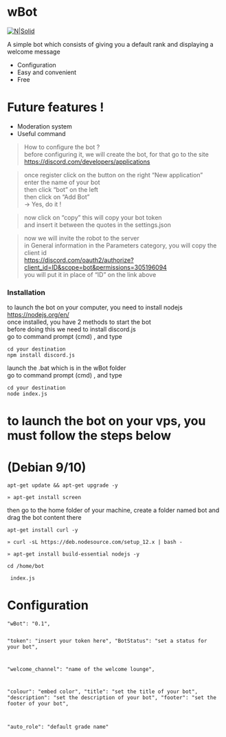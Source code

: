 <h1 class="code-line" data-line-start=0 data-line-end=1 ><a id="wBot_0"></a>wBot</h1>
<p class="has-line-data" data-line-start="2" data-line-end="3"><a href="https://github.com/Akira13345"><img src="https://avatars0.githubusercontent.com/u/60575816?s=460&amp;u=4ceae5dfdfb633ce0116daf78007d7aa71157a8d&amp;v=4" alt="N|Solid"></a></p>
<p class="has-line-data" data-line-start="4" data-line-end="5">A simple bot which consists of giving you a default rank and displaying a welcome message</p>
<ul>
<li class="has-line-data" data-line-start="6" data-line-end="7">Configuration</li>
<li class="has-line-data" data-line-start="7" data-line-end="8">Easy and convenient</li>
<li class="has-line-data" data-line-start="8" data-line-end="10">Free</li>
</ul>
<h1 class="code-line" data-line-start=10 data-line-end=11 ><a id="Future_features__10"></a>Future features !</h1>
<ul>
<li class="has-line-data" data-line-start="12" data-line-end="13">Moderation system</li>
<li class="has-line-data" data-line-start="13" data-line-end="14">Useful command</li>
</ul>
<blockquote>
<p class="has-line-data" data-line-start="17" data-line-end="20">How to configure the bot ?<br>
before configuring it, we will create the bot, for that go to the site<br>
<a href="https://discord.com/developers/applications">https://discord.com/developers/applications</a></p>
</blockquote>
<blockquote>
<p class="has-line-data" data-line-start="21" data-line-end="26">once register click on the button on the right “New application”<br>
enter the name of your bot<br>
then click “bot” on the left<br>
then click on “Add Bot”<br>
→ Yes, do it !</p>
</blockquote>
<blockquote>
<p class="has-line-data" data-line-start="27" data-line-end="29">now click on “copy” this will copy your bot token<br>
and insert it between the quotes in the settings.json</p>
</blockquote>
<blockquote>
<p class="has-line-data" data-line-start="30" data-line-end="34">now we will invite the robot to the server<br>
in General information in the Parameters category, you will copy the client id<br>
<a href="https://discord.com/oauth2/authorize?client_id=ID&amp;scope=bot&amp;permissions=305196094">https://discord.com/oauth2/authorize?client_id=ID&amp;scope=bot&amp;permissions=305196094</a><br>
you will put it in place of “ID” on the link above</p>
</blockquote>
<h3 class="code-line" data-line-start=36 data-line-end=37 ><a id="Installation_36"></a>Installation</h3>
<p class="has-line-data" data-line-start="38" data-line-end="43">to launch the bot on your computer, you need to install nodejs<br>
<a href="https://nodejs.org/en/">https://nodejs.org/en/</a><br>
once installed, you have 2 methods to start the bot<br>
before doing this we need to install discord.js<br>
go to command prompt (cmd) , and type</p>
<pre><code class="has-line-data" data-line-start="45" data-line-end="48" class="language-sh"><span class="hljs-built_in">cd</span> your destination
npm install discord.js
</code></pre>
<p class="has-line-data" data-line-start="48" data-line-end="50">launch the .bat which is in the wBot folder<br>
go to command prompt (cmd) , and type</p>
<pre><code class="has-line-data" data-line-start="52" data-line-end="55" class="language-sh"><span class="hljs-built_in">cd</span> your destination
node index.js
</code></pre>
<h1 class="code-line" data-line-start=57 data-line-end=58 ><a id="to_launch_the_bot_on_your_vps_you_must_follow_the_steps_below_57"></a>to launch the bot on your vps, you must follow the steps below</h1>
<h1 class="code-line" data-line-start=58 data-line-end=59 ><a id="Debian_910_58"></a>(Debian 9/10)</h1>
<pre><code class="has-line-data" data-line-start="62" data-line-end="64" class="language-sh">apt-get update &amp;&amp; apt-get upgrade -y
</code></pre>
<pre><code class="has-line-data" data-line-start="65" data-line-end="67" class="language-sh">» apt-get install screen
</code></pre>
<p class="has-line-data" data-line-start="67" data-line-end="68">then go to the home folder of your machine, create a folder named bot and drag the bot content there</p>
<pre><code class="has-line-data" data-line-start="69" data-line-end="71" class="language-sh">apt-get install curl -y
</code></pre>
<pre><code class="has-line-data" data-line-start="72" data-line-end="74" class="language-sh">» curl <span class="hljs-operator">-s</span>L https://deb.nodesource.com/setup_12.x | bash -
</code></pre>
<pre><code class="has-line-data" data-line-start="75" data-line-end="77" class="language-sh">» apt-get install build-essential nodejs -y
</code></pre>
<pre><code class="has-line-data" data-line-start="78" data-line-end="80" class="language-sh"><span class="hljs-built_in">cd</span> /home/bot
</code></pre>
<pre><code class="has-line-data" data-line-start="81" data-line-end="83" class="language-sh"> index.js
</code></pre>
<h1 class="code-line" data-line-start=84 data-line-end=85 ><a id="Configuration_84"></a>Configuration</h1>
<pre><code>&quot;wBot&quot;: &quot;0.1&quot;, 

&quot;token&quot;: &quot;insert your token here&quot;,
&quot;BotStatus&quot;: &quot;set a status for your bot&quot;,

&quot;welcome_channel&quot;: &quot;name of the welcome lounge&quot;,

&quot;colour&quot;: &quot;embed color&quot;,
&quot;title&quot;: &quot;set the title of your bot&quot;,
&quot;description&quot;: &quot;set the description of your bot&quot;,
&quot;footer&quot;: &quot;set the footer of your bot&quot;,

&quot;auto_role&quot;: &quot;default grade name&quot;</code></pre>
